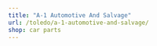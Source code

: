 ```yaml
---
title: "A-1 Automotive And Salvage"
url: /toledo/a-1-automotive-and-salvage/
shop: car parts
---
```

